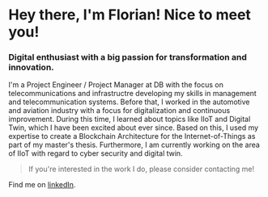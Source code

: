 # Hey there, I'm Florian! Nice to meet you!

### Digital enthusiast with a big passion for transformation and innovation. 

I'm a Project Engineer / Project Manager at DB with the focus on telecommunications and infrastructre developing my skills in management and telecommunication systems. Before that, I worked in the automotive and aviation industry with a focus for digitalization and continuous improvement. During this time, I learned about topics like IIoT and Digital Twin, which I have been excited about ever since. Based on this, I used my expertise to create a Blockchain Architecture for the Internet-of-Things as part of my master's thesis. 
Furthermore, I am currently working on the area of IIoT with regard to cyber security and digital twin. 

> If you're interested in the work I do, please consider contacting me!

Find me on <a rel="me" href="www.linkedin.com/in/florian-kraskowski">linkedIn</a>.
